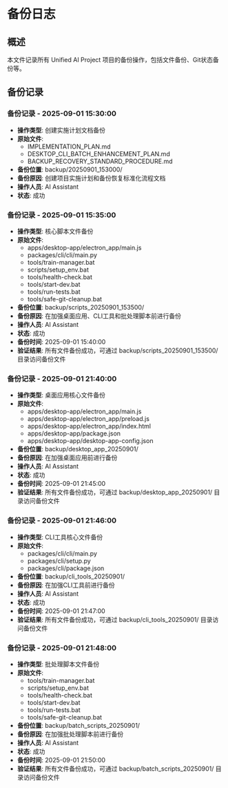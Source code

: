 # 备份日志

## 概述

本文件记录所有 Unified AI Project 项目的备份操作，包括文件备份、Git状态备份等。

## 备份记录

### 备份记录 - 2025-09-01 15:30:00

- **操作类型**: 创建实施计划文档备份
- **原始文件**: 
  - IMPLEMENTATION_PLAN.md
  - DESKTOP_CLI_BATCH_ENHANCEMENT_PLAN.md
  - BACKUP_RECOVERY_STANDARD_PROCEDURE.md
- **备份位置**: backup/20250901_153000/
- **备份原因**: 创建项目实施计划和备份恢复标准化流程文档
- **操作人员**: AI Assistant
- **状态**: 成功

### 备份记录 - 2025-09-01 15:35:00

- **操作类型**: 核心脚本文件备份
- **原始文件**: 
  - apps/desktop-app/electron_app/main.js
  - packages/cli/cli/main.py
  - tools/train-manager.bat
  - scripts/setup_env.bat
  - tools/health-check.bat
  - tools/start-dev.bat
  - tools/run-tests.bat
  - tools/safe-git-cleanup.bat
- **备份位置**: backup/scripts_20250901_153500/
- **备份原因**: 在加强桌面应用、CLI工具和批处理脚本前进行备份
- **操作人员**: AI Assistant
- **状态**: 成功
- **备份时间**: 2025-09-01 15:40:00
- **验证结果**: 所有文件备份成功，可通过 backup/scripts_20250901_153500/ 目录访问备份文件

### 备份记录 - 2025-09-01 21:40:00

- **操作类型**: 桌面应用核心文件备份
- **原始文件**: 
  - apps/desktop-app/electron_app/main.js
  - apps/desktop-app/electron_app/preload.js
  - apps/desktop-app/electron_app/index.html
  - apps/desktop-app/package.json
  - apps/desktop-app/desktop-app-config.json
- **备份位置**: backup/desktop_app_20250901/
- **备份原因**: 在加强桌面应用前进行备份
- **操作人员**: AI Assistant
- **状态**: 成功
- **备份时间**: 2025-09-01 21:45:00
- **验证结果**: 所有文件备份成功，可通过 backup/desktop_app_20250901/ 目录访问备份文件

### 备份记录 - 2025-09-01 21:46:00

- **操作类型**: CLI工具核心文件备份
- **原始文件**: 
  - packages/cli/cli/main.py
  - packages/cli/setup.py
  - packages/cli/package.json
- **备份位置**: backup/cli_tools_20250901/
- **备份原因**: 在加强CLI工具前进行备份
- **操作人员**: AI Assistant
- **状态**: 成功
- **备份时间**: 2025-09-01 21:47:00
- **验证结果**: 所有文件备份成功，可通过 backup/cli_tools_20250901/ 目录访问备份文件

### 备份记录 - 2025-09-01 21:48:00

- **操作类型**: 批处理脚本文件备份
- **原始文件**: 
  - tools/train-manager.bat
  - scripts/setup_env.bat
  - tools/health-check.bat
  - tools/start-dev.bat
  - tools/run-tests.bat
  - tools/safe-git-cleanup.bat
- **备份位置**: backup/batch_scripts_20250901/
- **备份原因**: 在加强批处理脚本前进行备份
- **操作人员**: AI Assistant
- **状态**: 成功
- **备份时间**: 2025-09-01 21:50:00
- **验证结果**: 所有文件备份成功，可通过 backup/batch_scripts_20250901/ 目录访问备份文件